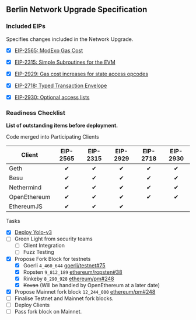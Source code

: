 

## Berlin Network Upgrade Specification

### Included EIPs
Specifies changes included in the Network Upgrade.

  - [x] [EIP-2565: ModExp Gas Cost](https://eips.ethereum.org/EIPS/eip-2565)
  - [x] [EIP-2315: Simple Subroutines for the EVM](https://eips.ethereum.org/EIPS/eip-2315)
  - [x] [EIP-2929: Gas cost increases for state access opcodes](https://eips.ethereum.org/EIPS/eip-2929)
  - [x] [EIP-2718: Typed Transaction Envelope](https://eips.ethereum.org/EIPS/eip-2718)
  - [x] [EIP-2930: Optional access lists](https://eips.ethereum.org/EIPS/eip-2930)


 ### Readiness Checklist
 
**List of outstanding items before deployment.**
 
Code merged into Participating Clients

|  **Client**  | EIP-2565 | EIP-2315 | EIP-2929 | EIP-2718 | EIP-2930  |
|--------------|:--------:|:--------:|:--------:|:--------:|:---------:|
| Geth         | ✔        | ✔        | ✔        | ✔        | ✔         |
| Besu         | ✔        | ✔        | ✔        | ✔        | ✔         |
| Nethermind   | ✔        | ✔        | ✔        | ✔        | ✔         |
| OpenEthereum | ✔        | ✔        | ✔        | ✔        | ✔         |
| EthereumJS   | ✔        | ✔        | ✔        |          |           |
 
 Tasks 
 - [x] [Deploy Yolo-v3](https://github.com/ethereum/eth1.0-specs/blob/master/client-integration-testnets/YOLOv3.md)
 - [ ] Green Light from security teams
   - [ ] Client Integration
   - [ ] Fuzz Testing
 - [x] Propose Fork Block for testnets
   - [x] Goerli `4_460_644` [goerli/testnet#75](https://github.com/goerli/testnet/pull/75)
   - [x] Ropsten `9_812_189` [ethereum/ropsten#38](https://github.com/ethereum/ropsten/issues/38)
   - [x] Rinkeby `8_290_928` [ethereum/pm#248](https://github.com/ethereum/pm/issues/248)
   - [x] ~~Kovan~~ (Will be handled by OpenEthereum at a later date)
 - [x] Propose Mainnet fork block `12_244_000` [ethereum/pm#248](https://github.com/ethereum/pm/issues/248)
 - [ ] Finalise Testnet and Mainnet fork blocks.
 - [ ] Deploy Clients
 - [ ] Pass fork block on Mainnet.
